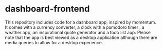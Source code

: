 # dashboard-frontend
This repository includes code for a dashboard app, inspired by momentum. It comes with a currency converter, a clock with a pomodoro timer , a weather app, an inspirational quote generator and a todo list app.
Please note that the app is best viewed as a desktop application although there are media queries to allow for a desktop experience. 
